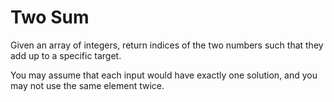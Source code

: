 # Two Sum
Given an array of integers, return indices of the two numbers such that
they add up to a specific target.

You may assume that each input would have exactly one solution, and you
may not use the same element twice.
